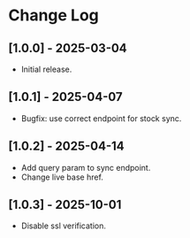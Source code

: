 # Change Log

## [1.0.0] - 2025-03-04

- Initial release.

## [1.0.1] - 2025-04-07

- Bugfix: use correct endpoint for stock sync.

## [1.0.2] - 2025-04-14

- Add query param to sync endpoint.
- Change live base href.

## [1.0.3] - 2025-10-01

- Disable ssl verification.